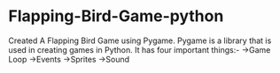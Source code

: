 # Flapping-Bird-Game-python
Created  A Flapping Bird Game using Pygame.
Pygame is a library that is used in creating games in Python. It has four important things:-
->Game Loop
->Events
->Sprites
->Sound
